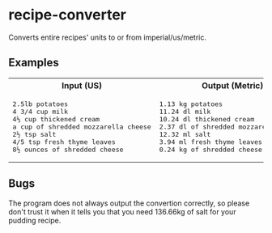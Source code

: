 # recipe-converter
Converts entire recipes' units to or from imperial/us/metric.

## Examples

<table>
<tr>
<th>
Input (US)
</th>
<th>
Output (Metric)
</th>
</tr>

<tr>
<td>
<pre>
2.5lb potatoes
4 3/4 cup milk
4⅓ cup thickened cream
a cup of shredded mozzarella cheese
2½ tsp salt
4/5 tsp fresh thyme leaves
8½ ounces of shredded cheese
</pre>
</td>
<td>
<pre>
1.13 kg potatoes
11.24 dl milk
10.24 dl thickened cream
2.37 dl of shredded mozzarella cheese
12.32 ml salt
3.94 ml fresh thyme leaves
0.24 kg of shredded cheese
</pre>
</td>
</tr>
</table>

## Bugs
The program does not always output the convertion correctly, so please don't trust it when it tells you that you need 136.66kg of salt for your pudding recipe.
